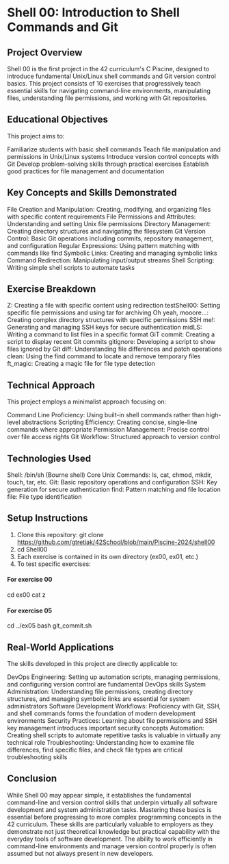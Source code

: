 # Shell 00: Introduction to Shell Commands and Git
## Project Overview
Shell 00 is the first project in the 42 curriculum's C Piscine, designed to introduce fundamental Unix/Linux shell commands and Git version control basics. This project consists of 10 exercises that progressively teach essential skills for navigating command-line environments, manipulating files, understanding file permissions, and working with Git repositories.
## Educational Objectives
This project aims to:

Familiarize students with basic shell commands
Teach file manipulation and permissions in Unix/Linux systems
Introduce version control concepts with Git
Develop problem-solving skills through practical exercises
Establish good practices for file management and documentation

## Key Concepts and Skills Demonstrated

File Creation and Manipulation: Creating, modifying, and organizing files with specific content requirements
File Permissions and Attributes: Understanding and setting Unix file permissions
Directory Management: Creating directory structures and navigating the filesystem
Git Version Control: Basic Git operations including commits, repository management, and configuration
Regular Expressions: Using pattern matching with commands like find
Symbolic Links: Creating and managing symbolic links
Command Redirection: Manipulating input/output streams
Shell Scripting: Writing simple shell scripts to automate tasks

## Exercise Breakdown

Z: Creating a file with specific content using redirection
testShell00: Setting specific file permissions and using tar for archiving
Oh yeah, mooore...: Creating complex directory structures with specific permissions
SSH me!: Generating and managing SSH keys for secure authentication
midLS: Writing a command to list files in a specific format
GiT commit: Creating a script to display recent Git commits
gitignore: Developing a script to show files ignored by Git
diff: Understanding file differences and patch operations
clean: Using the find command to locate and remove temporary files
ft_magic: Creating a magic file for file type detection

## Technical Approach
This project employs a minimalist approach focusing on:

Command Line Proficiency: Using built-in shell commands rather than high-level abstractions
Scripting Efficiency: Creating concise, single-line commands where appropriate
Permission Management: Precise control over file access rights
Git Workflow: Structured approach to version control

## Technologies Used

Shell: /bin/sh (Bourne shell)
Core Unix Commands: ls, cat, chmod, mkdir, touch, tar, etc.
Git: Basic repository operations and configuration
SSH: Key generation for secure authentication
find: Pattern matching and file location
file: File type identification

## Setup Instructions

1. Clone this repository:
git clone https://github.com/gtretiak/42School/blob/main/Piscine-2024/shell00
2. cd Shell00
3. Each exercise is contained in its own directory (ex00, ex01, etc.)
4. To test specific exercises:
#### For exercise 00
cd ex00
cat z

#### For exercise 05
cd ../ex05
bash git_commit.sh
## Real-World Applications
The skills developed in this project are directly applicable to:

DevOps Engineering: Setting up automation scripts, managing permissions, and configuring version control are fundamental DevOps skills
System Administration: Understanding file permissions, creating directory structures, and managing symbolic links are essential for system administrators
Software Development Workflows: Proficiency with Git, SSH, and shell commands forms the foundation of modern development environments
Security Practices: Learning about file permissions and SSH key management introduces important security concepts
Automation: Creating shell scripts to automate repetitive tasks is valuable in virtually any technical role
Troubleshooting: Understanding how to examine file differences, find specific files, and check file types are critical troubleshooting skills

## Conclusion
While Shell 00 may appear simple, it establishes the fundamental command-line and version control skills that underpin virtually all software development and system administration tasks. Mastering these basics is essential before progressing to more complex programming concepts in the 42 curriculum.
These skills are particularly valuable to employers as they demonstrate not just theoretical knowledge but practical capability with the everyday tools of software development. The ability to work efficiently in command-line environments and manage version control properly is often assumed but not always present in new developers.
